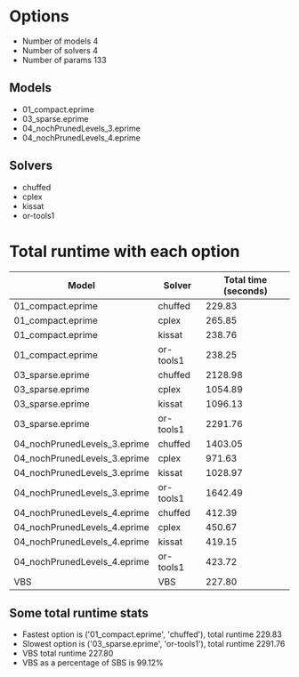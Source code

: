 

# Options


- Number of models 4
- Number of solvers 4
- Number of params 133


## Models


 - 01_compact.eprime
 - 03_sparse.eprime
 - 04_nochPrunedLevels_3.eprime
 - 04_nochPrunedLevels_4.eprime


## Solvers


 - chuffed
 - cplex
 - kissat
 - or-tools1


# Total runtime with each option


 | Model | Solver | Total time (seconds) | 
 | -- | -- | -- | 
 | 01_compact.eprime | chuffed | 229.83 | 
 | 01_compact.eprime | cplex | 265.85 | 
 | 01_compact.eprime | kissat | 238.76 | 
 | 01_compact.eprime | or-tools1 | 238.25 | 
 | 03_sparse.eprime | chuffed | 2128.98 | 
 | 03_sparse.eprime | cplex | 1054.89 | 
 | 03_sparse.eprime | kissat | 1096.13 | 
 | 03_sparse.eprime | or-tools1 | 2291.76 | 
 | 04_nochPrunedLevels_3.eprime | chuffed | 1403.05 | 
 | 04_nochPrunedLevels_3.eprime | cplex | 971.63 | 
 | 04_nochPrunedLevels_3.eprime | kissat | 1028.97 | 
 | 04_nochPrunedLevels_3.eprime | or-tools1 | 1642.49 | 
 | 04_nochPrunedLevels_4.eprime | chuffed | 412.39 | 
 | 04_nochPrunedLevels_4.eprime | cplex | 450.67 | 
 | 04_nochPrunedLevels_4.eprime | kissat | 419.15 | 
 | 04_nochPrunedLevels_4.eprime | or-tools1 | 423.72 | 
 | VBS | VBS | 227.80 | 


## Some total runtime stats


 - Fastest option is ('01_compact.eprime', 'chuffed'), total runtime 229.83
 - Slowest option is ('03_sparse.eprime', 'or-tools1'), total runtime 2291.76
 - VBS total runtime 227.80
 - VBS as a percentage of SBS is 99.12%
